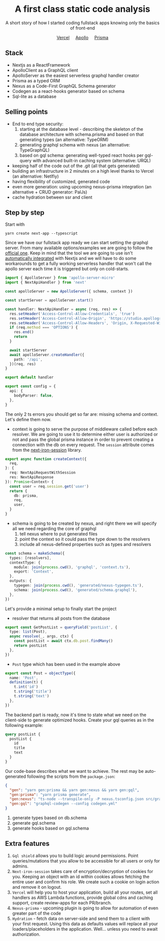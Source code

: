 <div align="center">
<h1>A first class static code analysis</h1>
<p>A short story of how I started coding fullstack apps knowing only the basics of front-end</p>
<p>
	<a href="https://vercel.com/">Vercel</a>&nbsp;&nbsp;&nbsp;&nbsp;
	<a href="https://www.apollographql.com/docs/">Apollo</a>&nbsp;&nbsp;&nbsp;&nbsp;
	<a href="https://www.prisma.io/">Prisma</a>
</p>
</div>

## Stack

- Nextjs as a ReactFramework
- ApolloClient as a GraphQL client
- ApolloServer as the easiest serverless graphql handler creator
- Prisma as a typed ORM
- Nexus as a Code-First GraphQL Schema generator
- Codegen as a react-hooks generator based on schema
- Sql-lite as a database

## Selling points

- End to end type security:
  1. starting at the database level - describing the skeleton of the database architecture with schema.prisma and based on that generating types (an alternative: TypeORM)
  2. generating graphql schema with nexus (an alternative: TypeGraphQL)
  3. based on gql schema: generating well-typed react hooks per gql-query with advanced built-in caching system (alternative: URQL)
- keeping half of the code out of the .git (all that gets generated)
- building an infrastructure in 2 minutes on a high level thanks to Vercel (an alternative: Netlfiy)
- having flexibility of customized, generated code
- even more generation: using upcoming nexus-prisma integration (an alternative + CRUD generator: PalJs)
- cache hydration between ssr and client

## Step by step

Start with

```properties
yarn create next-app --typescript
```

Since we have our fullstack app ready we can start setting the graphql server. From many available options/examples we are going to follow the <a href="https://github.com/vercel/next.js/blob/canary/examples/api-routes-graphql/pages/api/graphql.js">official one</a>. Keep in mind that the tool we are going to use isn't <a href="https://github.com/apollographql/apollo-server/issues/5547#issuecomment-891408105">automatically integrated</a> with Nextjs and we will have to do some workarounds to get a fully working serverless handler that won't call the apollo server each time it is triggered but only on cold-starts.

```ts
import { ApolloServer } from 'apollo-server-micro'
import { NextApiHandler } from 'next'

const apolloServer = new ApolloServer({ schema, context })

const startServer = apolloServer.start()

const handler: NextApiHandler = async (req, res) => {
  res.setHeader('Access-Control-Allow-Credentials', 'true')
  res.setHeader('Access-Control-Allow-Origin', 'https://studio.apollographql.com')
  res.setHeader('Access-Control-Allow-Headers', 'Origin, X-Requested-With, Content-Type, Accept')
  if (req.method === 'OPTIONS') {
    res.end()
    return
  }

  await startServer
  await apolloServer.createHandler({
    path: '/api',
  })(req, res)
}

export default handler

export const config = {
  api: {
    bodyParser: false,
  },
}
```

The only 2 ts errors you should get so far are: missing schema and context. Let's define them now.

- context is going to serve the purpose of middleware called before each resolver. We are going to use it to determine either user is authorized or not and pass the global prisma instance in order to prevent creating a connection with the db on every request. The `session` attribute comes from the <a href="https://github.com/vvo/next-iron-session">next-iron-session</a> library.

```ts
export async function createContext({
  req,
}: {
  req: NextApiRequestWithSession
  res: NextApiResponse
}): Promise<Context> {
  const user = req.session.get('user')
  return {
    db: prisma,
    req,
    user,
  }
}
```

- schema is going to be created by nexus, and right there we will specify all we need regarding the core of graphql
  1. tell nexus where to put generated files
  2. point the context so it could pass the type down to the resolvers
  3. include all nexus-defined properties such as types and resolvers

```ts
const schema = makeSchema({
  types: [resolvers],
  contextType: {
    module: join(process.cwd(), 'graphql', 'context.ts'),
    export: 'Context',
  },
  outputs: {
    typegen: join(process.cwd(), 'generated/nexus-typegen.ts'),
    schema: join(process.cwd(), 'generated/schema.graphql'),
  },
})
```

Let's provide a minimal setup to finally start the project

- resolver that returns all posts from the database

```ts
export const GetPostList = queryField('postList', {
  type: list(Post),
  async resolve(_, args, ctx) {
    const postList = await ctx.db.post.findMany()
    return postList
  },
})
```

- `Post` type which has been used in the example above

```ts
export const Post = objectType({
  name: 'Post',
  definition(t) {
    t.int('id')
    t.string('title')
    t.string('text')
  },
})
```

The backend part is ready, now it's time to state what we need on the client-side to generate optimized hooks. Create your gql queries as in the following example:

```graphql
query postList {
  postList {
    id
    title
    text
  }
}
```

Our code-base describes what we want to achieve. The rest may be auto-generated following the scripts from the `package.json`:

```json
{
  "gen": "yarn gen:prisma && yarn gen:nexus && yarn gen:gql",
  "gen:prisma": "yarn prisma generate",
  "gen:nexus": "ts-node --transpile-only -P nexus.tsconfig.json src/graphql/schema",
  "gen:gql": "graphql-codegen --config codegen.yml"
}
```

1. generate types based on db.schema
2. generate gql.schema
3. generate hooks based on gql.schema

## Extra features

1. `Gql shield` allows you to build logic around permissions. Point queries/mutations that you allow to be accessible for all users or only for admins.
2. `Next-iron-session` takes care of encryption/decryption of cookies for you. Keeping an object with an id within cookies allows fetching the entire user and confirm his role. We create such a cookie on login action and remove it on logout.
3. `Vercel` will help you to host your application, build all your routes, set all handlers as AWS Lambda functions, provide global cdns and caching support, create review-apps for each PR/branch.
4. `Nexus-prisma` - upcoming plugin is going to allow for automation of even greater part of the code
5. `Hydration` - fetch data on server-side and send them to a client with your first request. Using this data as defaults values will replace all your loaders/placeholders in the application. Well... unless you need to await authorization.
